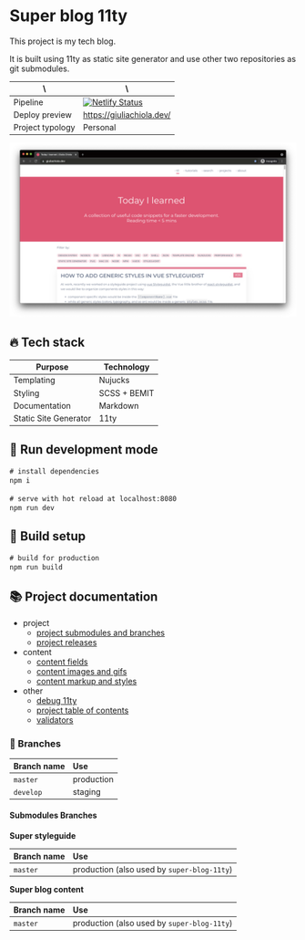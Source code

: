 # Super blog 11ty

This project is my tech blog.

It is built using 11ty as static site generator and use other two repositories as git submodules.

| \                | \                                                                                                                                                                      |
|------------------|------------------------------------------------------------------------------------------------------------------------------------------------------------------------|
| Pipeline         | [![Netlify Status](https://api.netlify.com/api/v1/badges/418bc946-0474-46c4-9bc3-48031743a7ef/deploy-status)](https://app.netlify.com/sites/blog-giuliachiola/deploys) |
| Deploy preview   | https://giuliachiola.dev/                                                                                                                                              |
| Project typology | Personal                                                                                                                                                               |

![project preview](docs/project-preview.png)

## 🔥 Tech stack

| Purpose               | Technology   |
|-----------------------|--------------|
| Templating            | Nujucks      |
| Styling               | SCSS + BEMIT |
| Documentation         | Markdown     |
| Static Site Generator | 11ty         |

## 🌊 Run development mode

```shell
# install dependencies
npm i

# serve with hot reload at localhost:8080
npm run dev
```

## 🧳 Build setup

```shell
# build for production
npm run build
```

## 📚 Project documentation

- project
  - [project submodules and branches](docs/project-submodules.md)
  - [project releases](docs/project-releases.md)
- content
  - [content fields](docs/content-fields.md)
  - [content images and gifs](docs/content-images-gifs.md)
  - [content markup and styles](docs/content-markup.md)
- other
  - [debug 11ty](docs/debug-11ty.md)
  - [project table of contents](docs/table-of-contents.md)
  - [validators](docs/validators.md)

### 🌿 Branches

| Branch name | Use        |
|:------------|:-----------|
| `master`    | production |
| `develop`   | staging    |

#### Submodules Branches

**Super styleguide**

| Branch name | Use                                         |
|:------------|:--------------------------------------------|
| `master`    | production (also used by `super-blog-11ty`) |

**Super blog content**

| Branch name | Use                                         |
|:------------|:--------------------------------------------|
| `master`    | production (also used by `super-blog-11ty`) |
